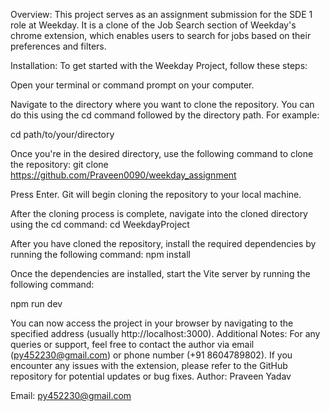 Overview:
This project serves as an assignment submission for the SDE 1 role at Weekday. It is a clone of the Job Search section of Weekday's chrome extension, which enables users to search for jobs based on their preferences and filters.

Installation:
To get started with the Weekday Project, follow these steps:

Open your terminal or command prompt on your computer.

Navigate to the directory where you want to clone the repository. You can do this using the cd command followed by the directory path. For example:

cd path/to/your/directory

Once you're in the desired directory, use the following command to clone the repository: git clone https://github.com/Praveen0090/weekday_assignment

Press Enter. Git will begin cloning the repository to your local machine.

After the cloning process is complete, navigate into the cloned directory using the cd command: cd WeekdayProject

After you have cloned the repository, install the required dependencies by running the following command: npm install

Once the dependencies are installed, start the Vite server by running the following command:

npm run dev

You can now access the project in your browser by navigating to the specified address (usually http://localhost:3000).
Additional Notes:
For any queries or support, feel free to contact the author via email (py452230@gmail.com) or phone number (+91 8604789802).
If you encounter any issues with the extension, please refer to the GitHub repository for potential updates or bug fixes.
Author:
Praveen Yadav

Email: py452230@gmail.com
